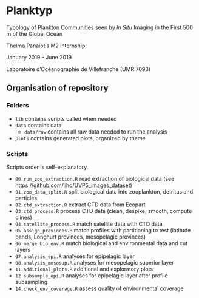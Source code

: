 # Planktyp

Typology of Plankton Communities seen by *In Situ* Imaging in the First 500 m of the Global Ocean

Thelma Panaïotis M2 internship

January 2019 - June 2019

Laboratoire d’Océanographie de Villefranche (UMR 7093)

 
## Organisation of repository
### Folders
- `lib` contains scripts called when needed
- `data` contains data
    - `data/raw` contains all raw data needed to run the analysis
- `plots` contains generated plots, organized by theme

### Scripts
Scripts order is self-explanatory. 
- `00.run_zoo_extraction.R` read extraction of biological data (see https://github.com/jiho/UVP5_images_dataset)
- `01.zoo_data_split.R` split biological data into zooplankton, detritus and particles
- `02.ctd_extraction.R` extract CTD data from Ecopart 
- `03.ctd_process.R` process CTD data (clean, despike, smooth, compute clines)
- `04.satellite_process.R` match satellite data with CTD data
- `05.assign_provinces.R` match profiles with partitioning to test (latitude bands, Longhurt provinces, mesopelagic provinces)
- `06.merge_bio_env.R` match biological and environmental data and cut layers
- `07.analysis_epi.R` analyses for epipelagic layer
- `08.analysis_mesosup.R` analyses for mesopelagic superior layer
- `11.additional_plots.R` additional and exploratory plots
- `12.subsample_epi.R` analyses for epipelagic layer after profile subsampling
- `14.check_env_coverage.R` assess quality of environmental coverage


